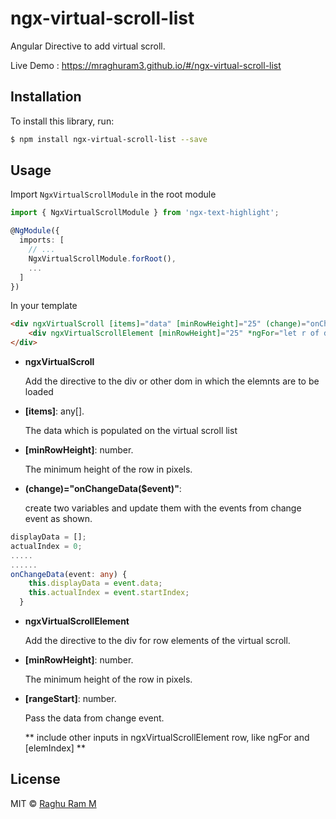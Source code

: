 # ngx-virtual-scroll-list

Angular Directive to add virtual scroll.

Live Demo : https://mraghuram3.github.io/#/ngx-virtual-scroll-list

## Installation

To install this library, run:

```bash
$ npm install ngx-virtual-scroll-list --save
```

## Usage

Import `NgxVirtualScrollModule` in the root module

```ts
import { NgxVirtualScrollModule } from 'ngx-text-highlight';

@NgModule({
  imports: [
    // ...
    NgxVirtualScrollModule.forRoot(),
    ...
  ]
})
```

In your template

```html
<div ngxVirtualScroll [items]="data" [minRowHeight]="25" (change)="onChangeData($event)" class="parent">
    <div ngxVirtualScrollElement [minRowHeight]="25" *ngFor="let r of displayData;let i = index;" [rangeStart]="actualIndex" [elemIndex]="i">{{r}}</div>
</div>
```
- **ngxVirtualScroll**

  Add the directive to the div or other dom in which the elemnts are to be loaded 

- **[items]**: any[].

  The data which is populated on the virtual scroll list

- **[minRowHeight]**: number.

  The minimum height of the row in pixels.

- **(change)="onChangeData($event)"**:

  create two variables and update them with the events from change event as shown.

```ts
displayData = [];
actualIndex = 0;
.....
......
onChangeData(event: any) {
    this.displayData = event.data;
    this.actualIndex = event.startIndex;
  }
```

- **ngxVirtualScrollElement**

  Add the directive to the div for row elements of the virtual scroll.

- **[minRowHeight]**: number.

  The minimum height of the row in pixels.

- **[rangeStart]**: number.

  Pass the data from change event.

  ** include other inputs in ngxVirtualScrollElement row, like ngFor and [elemIndex] **

## License

MIT © [Raghu Ram M](mailto:mraghuram3@gmail.com)